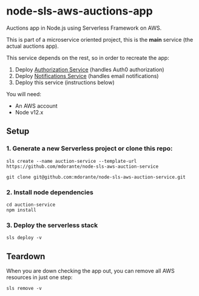 # node-sls-aws-auctions-app

Auctions app in Node.js using Serverless Framework on AWS.

This is part of a microservice oriented project, this is the **main** service (the actual auctions app).

This service depends on the rest, so in order to recreate the app:

1. Deploy [Authorization Service](https://github.com/mdorante/serverless-auth0-authorizer) (handles Auth0 authorization)
2. Deploy [Notifications Service](https://github.com/mdorante/node-sls-aws-notification-service) (handles email notifications)
3. Deploy this service (instructions below)

You will need:

- An AWS account
- Node v12.x

## Setup

### 1. Generate a new Serverless project or clone this repo:

```
sls create --name auction-service --template-url https://github.com/mdorante/node-sls-aws-auction-service
```

```
git clone git@github.com:mdorante/node-sls-aws-auction-service.git
```

### 2. Install node dependencies

```
cd auction-service
npm install
```

### 3. Deploy the serverless stack

```
sls deploy -v
```

## Teardown

When you are down checking the app out, you can remove all AWS resources in just one step:

```
sls remove -v
```
